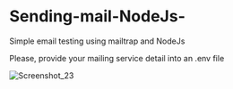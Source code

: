 # Sending-mail-NodeJs-
Simple email testing using mailtrap  and NodeJs 

Please, provide your mailing service detail into an .env file

![Screenshot_23](https://user-images.githubusercontent.com/19228713/147327751-147aaf72-7cb3-4d65-b6d0-a61b019669f7.png)

